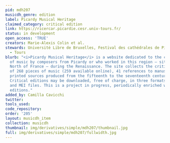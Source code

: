 ```yaml
---
pid: mdh207
musicdh_genre: edition
label: Picardy Musical Heritage
claimed_category: critical edition
link: https://ricercar.picardie.cesr.univ-tours.fr/
status: in development
open_access: 'TRUE'
creators: Marie-Alexis Colin et al.
stewards: Université Libre de Bruxelles, Festival des cathédrales de Picardie, CESR
  - Tours
blurb: "<i>Picardy Musical Heritage</i> is a website dedicated to the critical edition
  of music by composers from Picardy or who worked in this region – situated in the
  North of France – during the Renaissance. The site collects the critical editions
  of 268 pieces of music (259 available online), 41 references to manuscripts and
  printed sources produced from the fifteenth to the seventeenth century, and 8 biographies.
  Critical editions may be downloaded, free of charge, in three formats: pdf, Sibelius
  and MEI files. This is a project in progress, periodically enriched with new musical
  editions."
added_by: Camilla Cavicchi
twitter:
tools_used:
code_repository:
order: '205'
layout: musicdh_item
collection: musicdh
thumbnail: img/derivatives/simple/mdh207/thumbnail.jpg
full: img/derivatives/simple/mdh207/fullwidth.jpg
---
```

